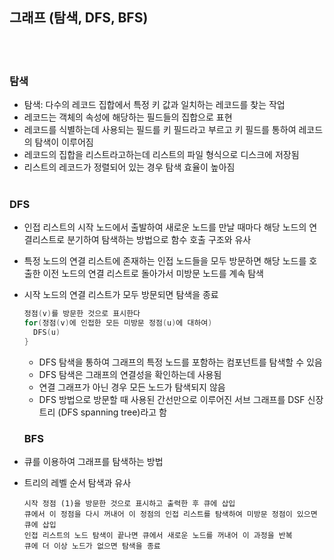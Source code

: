## 그래프 (탐색, DFS, BFS) ##
<br><br>

### 탐색 ###
- 탐색: 다수의 레코드 집합에서 특정 키 값과 일치하는 레코드를 찾는 작업
- 레코드는 객체의 속성에 해당하는 필드들의 집합으로 표현
- 레코드를 식별하는데 사용되는 필드를 키 필드라고 부르고 키 필드를 통하여 레코드의 탐색이 이루어짐
- 레코드의 집합을 리스트라고하는데 리스트의 파일 형식으로 디스크에 저장됨
- 리스트의 레코드가 정렬되어 있는 경우 탐색 효율이 높아짐
<br><br>

### DFS ###
- 인접 리스트의 시작 노드에서 출발하여 새로운 노드를 만날 때마다 해당 노드의 연결리스트로 분기하여 탐색하는 방법으로 함수 호출 구조와 유사
- 특정 노드의 연결 리스트에 존재하는 인접 노드들을 모두 방문하면 해당 노드를 호출한 이전 노드의 연결 리스트로 돌아가서 미방문 노드를 계속 탐색
- 시작 노드의 연결 리스트가 모두 방문되면 탐색을 종료

  ```c++
  정점(v)를 방문한 것으로 표시한다
  for(정점(v)에 인접한 모든 미방문 정점(u)에 대하여)
    DFS(u)
  }
  ```
  - DFS 탐색을 통하여 그래프의 특정 노드를 포함하는 컴포넌트를 탐색할 수 있음
  - DFS 탐색은 그래프의 연결성을 확인하는데 사용됨
  - 연결 그래프가 아닌 경우 모든 노드가 탐색되지 않음
  - DFS 방법으로 방문할 때 사용된 간선만으로 이루어진 서브 그래프를 DSF 신장 트리 (DFS spanning tree)라고 함

  ### BFS ###
- 큐를 이용하여 그래프를 탐색하는 방법
- 트리의 레벨 순서 탐색과 유사
  ```
  시작 정점 (1)을 방문한 것으로 표시하고 출력한 후 큐에 삽입
  큐에서 이 정점을 다시 꺼내어 이 정점의 인접 리스트를 탐색하여 미방문 정점이 있으면 큐에 삽입
  인접 리스트의 노드 탐색이 끝나면 큐에서 새로운 노드를 꺼내어 이 과정을 반복
  큐에 더 이상 노드가 없으면 탐색을 종료

  ```


